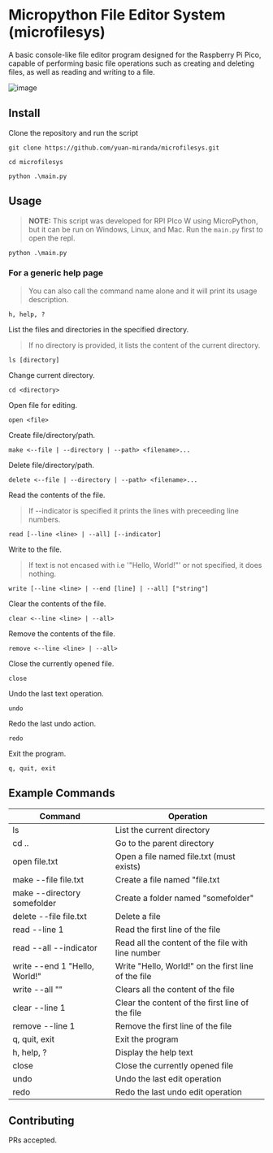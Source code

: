 # Micropython File Editor System (microfilesys)

A basic console-like file editor program designed for the Raspberry Pi Pico, capable of performing basic file operations such as creating and deleting files, as well as reading and writing to a file.

![image](https://github.com/user-attachments/assets/b67d947a-f671-4d86-82c8-3840b41149a0)

## Install

Clone the repository and run the script

```
git clone https://github.com/yuan-miranda/microfilesys.git
```

```
cd microfilesys
```

```
python .\main.py
```

## Usage

> **NOTE:** This script was developed for RPI PIco W using MicroPython, but it can be run on Windows, Linux, and Mac. Run the `main.py` first to open the repl.

```
python .\main.py
```

### For a generic help page

> You can also call the command name alone and it will print its usage description.

```
h, help, ?
```

List the files and directories in the specified directory.

> If no directory is provided, it lists the content of the current directory.

```
ls [directory]
```

Change current directory.

```
cd <directory>
```

Open file for editing.

```
open <file>
```

Create file/directory/path.

```
make <--file | --directory | --path> <filename>...
```

Delete file/directory/path.

```
delete <--file | --directory | --path> <filename>...
```

Read the contents of the file.

> If --indicator is specified it prints the lines with preceeding line numbers.

```
read [--line <line> | --all] [--indicator]
```

Write to the file.

> If text is not encased with i.e '"Hello, World!"' or not specified, it does nothing.

```
write [--line <line> | --end [line] | --all] ["string"]
```

Clear the contents of the file.

```
clear <--line <line> | --all>
```

Remove the contents of the file.

```
remove <--line <line> | --all>
```

Close the currently opened file.

```
close
```

Undo the last text operation.

```
undo
```

Redo the last undo action.

```
redo
```

Exit the program.

```
q, quit, exit
```

## Example Commands

| Command                       | Operation                                           |
| ----------------------------- | --------------------------------------------------- |
| ls                            | List the current directory                          |
| cd ..                         | Go to the parent directory                          |
| open file.txt                 | Open a file named file.txt (must exists)            |
| make --file file.txt          | Create a file named "file.txt                       |
| make --directory somefolder   | Create a folder named "somefolder"                  |
| delete --file file.txt        | Delete a file                                       |
| read --line 1                 | Read the first line of the file                     |
| read --all --indicator        | Read all the content of the file with line number   |
| write --end 1 "Hello, World!" | Write "Hello, World!" on the first line of the file |
| write --all ""                | Clears all the content of the file                  |
| clear --line 1                | Clear the content of the first line of the file     |
| remove --line 1               | Remove the first line of the file                   |
| q, quit, exit                 | Exit the program                                    |
| h, help, ?                    | Display the help text                               |
| close                         | Close the currently opened file                     |
| undo                          | Undo the last edit operation                        |
| redo                          | Redo the last undo edit operation                   |

## Contributing

PRs accepted.
